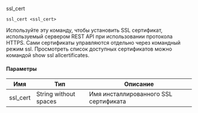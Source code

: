 ssl_cert

```minicom
ssl_cert <ssl_cert>
```

Используйте эту команду, чтобы установить SSL сертификат, используемый сервером REST API при использовании протокола HTTPS. Сами сертификаты управляются отдельно через командный режим ssl. Просмотреть список доступных сертификатов можно командой show ssl allcertificates.

#### Параметры

| Имя      | Тип                   | Описание                              |
| -------- | --------------------- | ------------------------------------- |
| ssl_cert | String without spaces | Имя инсталлированного SSL сертификата |
